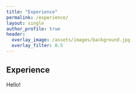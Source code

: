 ```yaml
---  
title: "Experience"
permalink: /experience/
layout: single
author_profile: true
header:
  overlay_image: /assets/images/background.jpg
  overlay_filter: 0.5
---
```

## Experience

Hello!
